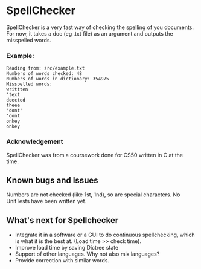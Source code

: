 # SpellChecker

SpellChecker is a very fast way of checking the spelling of you documents.
For now, it takes a doc (eg .txt file) as an argument and outputs the misspelled words.
  
### Example:   

    Reading from: src/example.txt  
    Numbers of words checked: 48  
    Numbers of words in dictionary: 354975  
    Misspelled words:  
    writtten   
    'text  
    deected  
    theee  
    'dont'  
    'dont  
    onkey  
    onkey 

### Acknowledgement 

SpellChecker was from a coursework done for CS50 written in C at the time.

## Known bugs and Issues

Numbers are not checked (like 1st, 1nd), so are special characters. 
No UnitTests have been written yet.

## What's next for Spellchecker

* Integrate it in a software or a GUI to do continuous spellchecking, which is what it is the best at.
(Load time >> check time). 
* Improve load time by saving Dictree state
* Support of other languages. Why not also mix languages?  
* Provide correction with similar words.